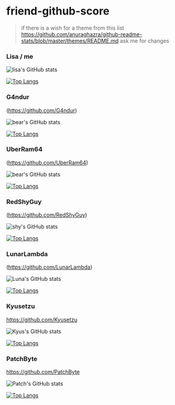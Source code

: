 # friend-github-score

> if there is a wish for a theme from this list 
> https://github.com/anuraghazra/github-readme-stats/blob/master/themes/README.md
> ask me for changes

### Lisa / me

![lisa's GitHub stats](https://github-readme-stats.vercel.app/api?username=allstergamer&show_icons=true&text_color=8350cc&title_color=d785f2&bg_color=0D1117&icon_color=490161)

[![Top Langs](https://github-readme-stats.vercel.app/api/top-langs/?username=allstergamer&layout=compact&text_color=8350cc&title_color=d785f2&bg_color=0D1117&icon_color=490161&langs_count=10)](https://github.com/anuraghazra/github-readme-stats)


### G4ndur
(https://github.com/G4ndur)

![bear's GitHub stats](https://github-readme-stats.vercel.app/api?username=G4ndur&show_icons=true&theme=default)

[![Top Langs](https://github-readme-stats.vercel.app/api/top-langs/?username=G4ndur&layout=compact&theme=default&langs_count=10)](https://github.com/anuraghazra/github-readme-stats)

### UberRam64
(https://github.com/UberRam64)

![bear's GitHub stats](https://github-readme-stats.vercel.app/api?username=UberRam64&show_icons=true&theme=default)

[![Top Langs](https://github-readme-stats.vercel.app/api/top-langs/?username=UberRam64&layout=compact&theme=default&langs_count=10)](https://github.com/anuraghazra/github-readme-stats)

### RedShyGuy
(https://github.com/RedShyGuy)

![shy's GitHub stats](https://github-readme-stats.vercel.app/api?username=RedShyGuy&show_icons=true&theme=default)

[![Top Langs](https://github-readme-stats.vercel.app/api/top-langs/?username=RedShyGuy&layout=compact&theme=default&langs_count=10)](https://github.com/anuraghazra/github-readme-stats)

### LunarLambda
(https://github.com/LunarLambda)

![Luna's GitHub stats](https://github-readme-stats.vercel.app/api?username=LunarLambda&show_icons=true&theme=default)

[![Top Langs](https://github-readme-stats.vercel.app/api/top-langs/?username=LunarLambda&layout=compact&theme=default&langs_count=10)](https://github.com/anuraghazra/github-readme-stats)

### Kyusetzu
https://github.com/Kyusetzu

![Kyus's GitHub stats](https://github-readme-stats.vercel.app/api?username=Kyusetzu&show_icons=true&theme=great-gatsby)

[![Top Langs](https://github-readme-stats.vercel.app/api/top-langs/?username=Kyusetzu&layout=compact&theme=great-gatsby&langs_count=10)](https://github.com/anuraghazra/github-readme-stats)


### PatchByte
https://github.com/PatchByte


![Patch's GitHub stats](https://github-readme-stats.vercel.app/api?username=PatchByte&show_icons=true&theme=gruvbox)

[![Top Langs](https://github-readme-stats.vercel.app/api/top-langs/?username=PatchByte&layout=compact&theme=gruvbox&langs_count=10)](https://github.com/anuraghazra/github-readme-stats)
